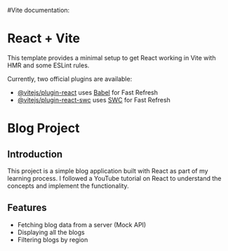 #Vite documentation:
# React + Vite

This template provides a minimal setup to get React working in Vite with HMR and some ESLint rules.

Currently, two official plugins are available:

- [@vitejs/plugin-react](https://github.com/vitejs/vite-plugin-react/blob/main/packages/plugin-react/README.md) uses [Babel](https://babeljs.io/) for Fast Refresh
- [@vitejs/plugin-react-swc](https://github.com/vitejs/vite-plugin-react-swc) uses [SWC](https://swc.rs/) for Fast Refresh

# Blog Project

## Introduction
This project is a simple blog application built with React as part of my learning process. I followed a YouTube tutorial on React to understand the concepts and implement the functionality.

## Features
- Fetching blog data from a server (Mock API)
- Displaying all the blogs
- Filtering blogs by region
